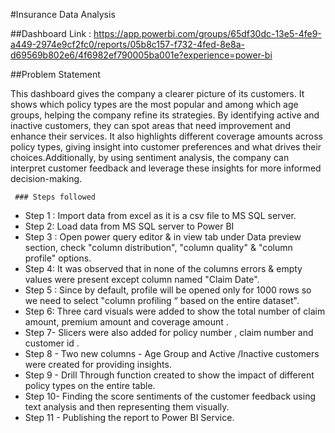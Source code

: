 
#Insurance Data Analysis

##Dashboard Link :
 https://app.powerbi.com/groups/65df30dc-13e5-4fe9-a449-2974e9cf2fc0/reports/05b8c157-f732-4fed-8e8a-d69569b802e6/4f6982ef790005ba001e?experience=power-bi



##Problem Statement

This dashboard gives the company a clearer picture of its customers. It shows which policy types are the most popular and among which age groups, helping the company refine its strategies. By identifying active and inactive customers, they can spot areas that need improvement and enhance their services. It also highlights different coverage amounts across policy types, giving insight into customer preferences and what drives their choices.Additionally, by using sentiment analysis, the company can interpret customer feedback and leverage these insights for more informed decision-making.


  
     ### Steps followed 

- Step 1 : Import  data from excel as it is a csv file to MS SQL server.
- Step 2:  Load data from MS SQL server to Power BI 
- Step 3 : Open power query editor & in view tab under Data preview section, check "column distribution", "column quality" & "column profile" options.
- Step 4: It was observed that in none of the columns errors & empty values were present except column named "Claim Date".
- Step 5 : Since by default, profile will be opened only for 1000 rows so we need to select "column profiling “ based on the entire dataset".
- Step 6: Three card visuals were added to show the total number of claim amount, premium amount and coverage amount .
- Step 7- Slicers were also added for policy number , claim number and customer id .
- Step 8 - Two new columns - Age Group and Active /Inactive customers were created for providing insights.
- Step 9 - Drill Through function created to show the impact of different policy types on the entire table.
- Step 10- Finding the score sentiments of the customer feedback using text analysis and then representing them visually.
- Step 11 - Publishing the report to Power BI Service.
